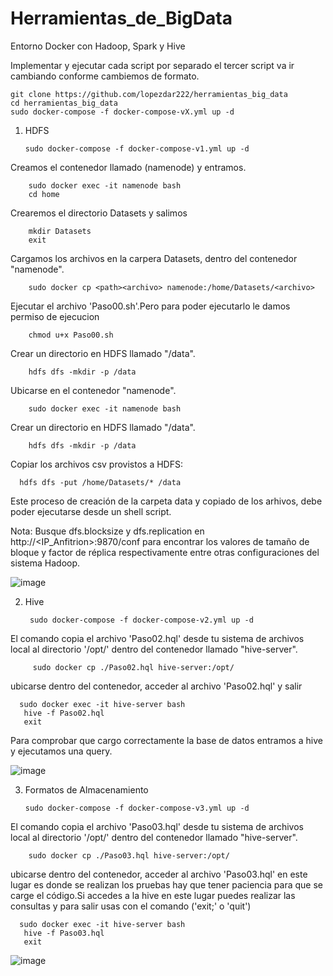 # Herramientas_de_BigData
Entorno Docker con Hadoop, Spark y Hive

Implementar y ejecutar cada script por separado el tercer script va ir cambiando conforme cambiemos de formato.

    git clone https://github.com/lopezdar222/herramientas_big_data
    cd herramientas_big_data
    sudo docker-compose -f docker-compose-vX.yml up -d

1) HDFS

       sudo docker-compose -f docker-compose-v1.yml up -d
   
Creamos el contenedor llamado (namenode) y entramos.
        
        sudo docker exec -it namenode bash
        cd home 

Crearemos el directorio Datasets y salimos
        
        mkdir Datasets
        exit
Cargamos los archivos en la carpera Datasets, dentro del contenedor "namenode".

        sudo docker cp <path><archivo> namenode:/home/Datasets/<archivo>

Ejecutar el archivo 'Paso00.sh'.Pero para poder ejecutarlo le damos permiso de ejecucion

        chmod u+x Paso00.sh
        
Crear un directorio en HDFS llamado "/data".
        
        hdfs dfs -mkdir -p /data

Ubicarse en el contenedor "namenode".

        sudo docker exec -it namenode bash

Crear un directorio en HDFS llamado "/data".

        hdfs dfs -mkdir -p /data

Copiar los archivos csv provistos a HDFS:

      hdfs dfs -put /home/Datasets/* /data

Este proceso de creación de la carpeta data y copiado de los arhivos, debe poder ejecutarse desde un shell script.

Nota: Busque dfs.blocksize y dfs.replication en http://<IP_Anfitrion>:9870/conf para encontrar los valores de tamaño de bloque y factor de réplica respectivamente entre otras configuraciones del sistema Hadoop.

![image](https://github.com/ylathan/Herramientas-de-BigData/assets/98925562/596a9f3f-0322-4eab-a5b8-71ff7263a386)

2) Hive
   
        sudo docker-compose -f docker-compose-v2.yml up -d
   
El comando copia el archivo 'Paso02.hql' desde tu sistema de archivos local al directorio '/opt/' dentro del contenedor llamado "hive-server".

         sudo docker cp ./Paso02.hql hive-server:/opt/

         
 ubicarse dentro del contenedor, acceder al archivo 'Paso02.hql' y salir

      sudo docker exec -it hive-server bash
       hive -f Paso02.hql
       exit



Para comprobar que cargo correctamente la base de datos entramos a hive y ejecutamos una query.

![image](https://github.com/ylathan/Herramientas-de-BigData/assets/98925562/254ed713-c805-4fca-bbc9-ac073f1f5f04)

3) Formatos de Almacenamiento

       sudo docker-compose -f docker-compose-v3.yml up -d
El comando copia el archivo 'Paso03.hql' desde tu sistema de archivos local al directorio '/opt/' dentro del contenedor llamado "hive-server".
        
        sudo docker cp ./Paso03.hql hive-server:/opt/

ubicarse dentro del contenedor, acceder al archivo 'Paso03.hql'  en este lugar es donde se realizan los pruebas hay que tener paciencia para que se carge el código.Si accedes a la hive en este lugar puedes realizar las consultas y para salir usas con el comando ('exit;' o 'quit')

      sudo docker exec -it hive-server bash
       hive -f Paso03.hql
       exit

![image](https://github.com/ylathan/Herramientas-de-BigData/assets/98925562/137fdd60-9f2c-433b-b6d3-65ea8083e65a)



   










        


